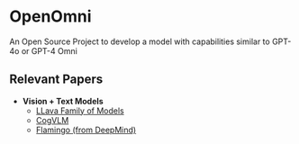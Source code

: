 # OpenOmni
An Open Source Project to develop a model with capabilities similar to GPT-4o or GPT-4 Omni

## Relevant Papers
- **Vision + Text Models**
  - [LLava Family of Models](https://llava-vl.github.io/)
  - [CogVLM](https://arxiv.org/abs/2311.03079)
  - [Flamingo (from DeepMind)](https://deepmind.google/discover/blog/tackling-multiple-tasks-with-a-single-visual-language-model/)
